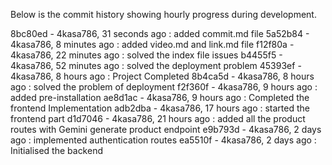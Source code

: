 Below is the commit history showing hourly progress during development.


8bc80ed - 4kasa786, 31 seconds ago : added commit.md file
5a52b84 - 4kasa786, 8 minutes ago : added video.md and link.md file
f12f80a - 4kasa786, 22 minutes ago : solved the index file issues
b4455f5 - 4kasa786, 52 minutes ago : solved the deployment problem
45393ef - 4kasa786, 8 hours ago : Project Completed
8b4ca5d - 4kasa786, 8 hours ago : solved the problem of deployment
f2f360f - 4kasa786, 9 hours ago : added pre-installation
ae8d1ac - 4kasa786, 9 hours ago : Completed the frontend Implementation
adb2dba - 4kasa786, 17 hours ago : started the frontend part
d1d7046 - 4kasa786, 21 hours ago : added all the product routes with Gemini generate product endpoint
e9b793d - 4kasa786, 2 days ago : implemented authentication routes
ea5510f - 4kasa786, 2 days ago : Initialised the backend